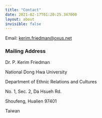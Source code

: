 ```yaml
---
title: "Contact"
date: 2021-02-17T01:20:25.347000
layout: about
invisible: false
---
```


Email: [kerim.friedman@oxus.net](mailto:kerim.friedman@oxus.net)  

### Mailing Address

Dr. P. Kerim Friedman  

National Dong Hwa University  

Department of Ethnic Relations and Cultures  

No. 1, Sec. 2, Da Hsueh Rd.  

Shoufeng, Hualien 97401  

Taiwan
